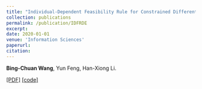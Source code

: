 ```yaml
---
title: "Individual-Dependent Feasibility Rule for Constrained Differential Evolution"
collection: publications
permalink: /publication/IDFRDE
excerpt: 
date: 2020-01-01
venue: 'Information Sciences'
paperurl: 
citation: 
---
```

__Bing-Chuan Wang__, Yun Feng, Han-Xiong Li.

[\[PDF\]](http://bingchuanwang.github.io/files/IDFRDE.pdf) [\[code\]](http://bingchuanwang.github.io/files/IDFRDE.rar)
